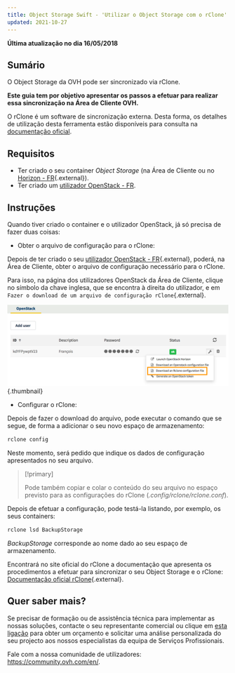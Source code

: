 ```yaml
---
title: Object Storage Swift - 'Utilizar o Object Storage com o rClone'
updated: 2021-10-27
---
```


**Última atualização no dia 16/05/2018**

## Sumário

O Object Storage da OVH pode ser sincronizado via rClone.

**Este guia tem por objetivo apresentar os passos a efetuar para realizar essa sincronização na Área de Cliente OVH.**

O rClone é um software de sincronização externa. Desta forma, os detalhes de utilização desta ferramenta estão disponíveis para consulta na [documentação oficial](https://rclone.org/).

## Requisitos

- Ter criado o seu container *Object Storage* (na Área de Cliente ou no [Horizon - FR](/pages/storage_and_backup/object_storage/pcs_create_container){.external}).
- Ter criado um [utilizador OpenStack - FR](/pages/public_cloud/compute/create_and_delete_a_user).

## Instruções

Quando tiver criado o container e o utilizador OpenStack, já só precisa de fazer duas coisas:

- Obter o arquivo de configuração para o rClone:

Depois de ter criado o seu [utilizador OpenStack - FR](/pages/public_cloud/compute/create_and_delete_a_user){.external}, poderá, na Área de Cliente, obter o arquivo de configuração necessário para o rClone.

Para isso, na página dos utilizadores OpenStack da Área de Cliente, clique no símbolo da chave inglesa, que se encontra à direita do utilizador, e em `Fazer o download de um arquivo de configuração rClone`{.external}.

![Fazer download de um arquivo de configuração rClone](images/download_file.png){.thumbnail}


- Configurar o rClone:

Depois de fazer o download do arquivo, pode executar o comando que se segue, de forma a adicionar o seu novo espaço de armazenamento:

```sh
rclone config
```

Neste momento, será pedido que indique os dados de configuração apresentados no seu arquivo.

> [!primary]
>
> Pode também copiar e colar o conteúdo do seu arquivo no espaço previsto para as configurações do rClone (*.config/rclone/rclone.conf*).
>

Depois de efetuar a configuração, pode testá-la listando, por exemplo, os seus containers:

```sh
rclone lsd BackupStorage
```

*BackupStorage* corresponde ao nome dado ao seu espaço de armazenamento.

Encontrará no site oficial do rClone a documentação que apresenta os procedimentos a efetuar para sincronizar o seu Object Storage e o rClone: [Documentação oficial rClone](https://rclone.org/swift/){.external}.


## Quer saber mais?

Se precisar de formação ou de assistência técnica para implementar as nossas soluções, contacte o seu representante comercial ou clique em [esta ligação](https://www.ovhcloud.com/pt/professional-services/) para obter um orçamento e solicitar uma análise personalizada do seu projecto aos nossos especialistas da equipa de Serviços Profissionais.

Fale com a nossa comunidade de utilizadores: <https://community.ovh.com/en/>.
